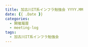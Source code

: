 ```yaml
---
title: 加古川IT系インフラ勉強会 YYYY.MM
date: {{ .Date }}
categories:
  - 開催履歴
  - meeting-log
tags:
  - 加古川IT系インフラ勉強会
---
```

